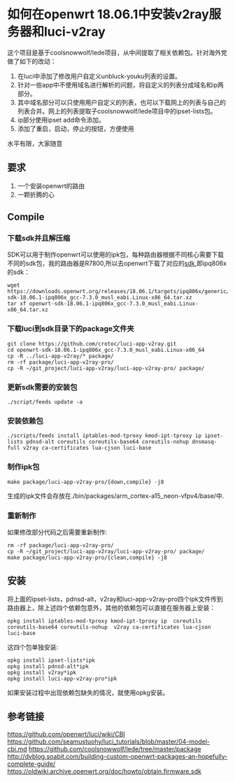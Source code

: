 # 如何在openwrt 18.06.1中安装v2ray服务器和luci-v2ray

这个项目是基于coolsnowwolf/lede项目，从中间提取了相关依赖包。针对海外党做了如下的改动：

1. 在luci中添加了修改用户自定义unbluck-youku列表的设置。
2. 针对一些app中不使用域名进行解析的问题，将自定义的列表分成域名和ip两部分。
3. 其中域名部分可以只使用用户自定义的列表，也可以下载网上的列表与自己的列表合并。网上的列表提取子coolsnowwolf/lede项目中的ipset-lists包。
4. ip部分使用ipset add命令添加。
5. 添加了重启，启动，停止的按钮，方便使用

水平有限，大家随意

## 要求

1. 一个安装openwrt的路由
2. 一颗折腾的心

## Compile

### 下载sdk并且解压缩

SDK可以用于制作openwrt可以使用的ipk包，每种路由器根据不同核心需要下载不同的sdk包，我的路由器是R7800,所以去openwrt下载了对应的[sdk](https://downloads.openwrt.org/releases/18.06.2/targets/),即ipq806x的sdk：

	wget https://downloads.openwrt.org/releases/18.06.1/targets/ipq806x/generic/openwrt-sdk-18.06.1-ipq806x_gcc-7.3.0_musl_eabi.Linux-x86_64.tar.xz
	tar xf openwrt-sdk-18.06.1-ipq806x_gcc-7.3.0_musl_eabi.Linux-x86_64.tar.xz


### 下载luci到sdk目录下的package文件夹

	git clone https://github.com/crotoc/luci-app-v2ray.git
	cd openwrt-sdk-18.06.1-ipq806x_gcc-7.3.0_musl_eabi.Linux-x86_64
	cp -R ../luci-app-v2ray/* package/
	rm -rf package/luci-app-v2ray-pro/
	cp -R ~/git_project/luci-app-v2ray/luci-app-v2ray-pro/ package/

### 更新sdk需要的安装包

	./script/feeds update -a

### 安装依赖包

	./scripts/feeds install iptables-mod-tproxy kmod-ipt-tproxy ip ipset-lists pdnsd-alt coreutils coreutils-base64 coreutils-nohup dnsmasq-full v2ray ca-certificates lua-cjson luci-base
	
### 制作ipk包

	make package/luci-app-v2ray-pro/{down,compile} -j8
	
生成的ipk文件会存放在./bin/packages/arm_cortex-a15_neon-vfpv4/base/中.

### 重新制作

如果修改部分代码之后需要重新制作:

	rm -rf package/luci-app-v2ray-pro/
	cp -R ~/git_project/luci-app-v2ray/luci-app-v2ray-pro/ package/
	make package/luci-app-v2ray-pro/{clean,compile} -j8
	
## 安装

将上面的ipset-lists，pdnsd-alt，v2ray和luci-app-v2ray-pro四个ipk文件传到路由器上，除上述四个依赖包意外，其他的依赖包可以直接在服务器上安装：

	opkg install iptables-mod-tproxy kmod-ipt-tproxy ip  coreutils coreutils-base64 coreutils-nohup  v2ray ca-certificates lua-cjson luci-base

这四个包单独安装:

	opkg install ipset-lists*ipk
	opkg install pdnsd-alt*ipk
	opkg install v2ray*ipk
	opkg install luci-app-v2ray-pro*ipk
	
如果安装过程中出现依赖包缺失的情况，就使用opkg安装。


## 参考链接

https://github.com/openwrt/luci/wiki/CBI
https://github.com/seamustuohy/luci_tutorials/blob/master/04-model-cbi.md
https://github.com/coolsnowwolf/lede/tree/master/package
http://dvblog.soabit.com/building-custom-openwrt-packages-an-hopefully-complete-guide/
https://oldwiki.archive.openwrt.org/doc/howto/obtain.firmware.sdk
